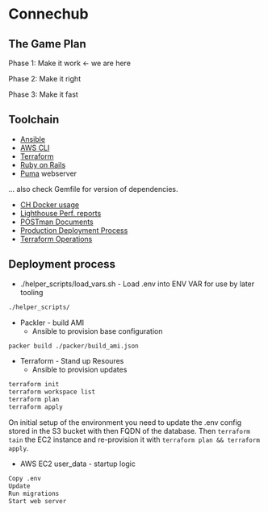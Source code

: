 # Connechub

## The Game Plan

Phase 1: Make it work <- we are here

Phase 2: Make it right

Phase 3: Make it fast

## Toolchain

- [Ansible](https://www.ansible.com/)
- [AWS CLI](https://aws.amazon.com)
- [Terraform](https://app.terraform.io/app/ConnecHub/workspaces)
- [Ruby on Rails](https://rubyonrails.org/)
- [Puma](https://github.com/puma/puma) webserver

... also check Gemfile for version of dependencies.

- [CH Docker usage](./docs/docker/NOTES.md)
- [Lighthouse Perf. reports](./docs/lighthouse)
- [POSTman Documents](./docs/POSTman)
- [Production Deployment Process](./docs/production/NOTES.md)
- [Terraform Operations](./docs/terraform/NOTES.md)

## Deployment process

- ./helper_scripts/load_vars.sh - Load .env into ENV VAR for use by later tooling

```sh
./helper_scripts/
```

- Packler - build AMI 
  - Ansible to provision base configuration

```sh
packer build ./packer/build_ami.json
```

- Terraform - Stand up Resoures
  - Ansible to provision updates

```sh
terraform init
terraform workspace list
terraform plan
terraform apply
```

On initial setup of the environment you need to update the .env config stored in the S3 bucket with then FQDN of the database. Then `terraform tain` the EC2 instance and re-provision it with `terraform plan && terraform apply`.

- AWS EC2 user_data - startup logic

```sh
Copy .env
Update 
Run migrations
Start web server
```

